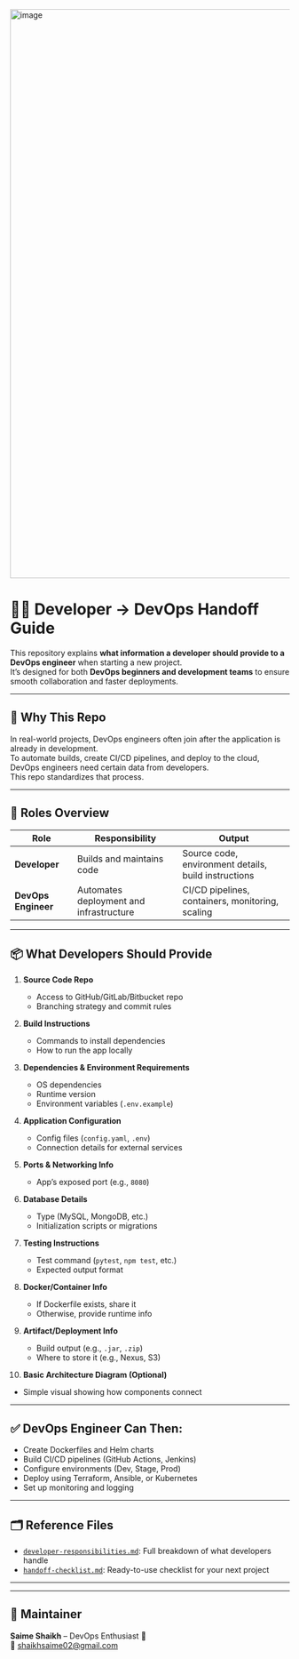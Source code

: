 <img width="1536" height="1024" alt="image" src="https://github.com/user-attachments/assets/ebc4d125-4025-41ce-8254-735b54801c45" />

# 🧑‍💻 Developer → DevOps Handoff Guide

This repository explains **what information a developer should provide to a DevOps engineer** when starting a new project.  
It’s designed for both **DevOps beginners and development teams** to ensure smooth collaboration and faster deployments.

---

## 🚀 Why This Repo
In real-world projects, DevOps engineers often join after the application is already in development.  
To automate builds, create CI/CD pipelines, and deploy to the cloud, DevOps engineers need certain data from developers.  
This repo standardizes that process.

---

## 🧩 Roles Overview

| Role | Responsibility | Output |
|------|----------------|--------|
| **Developer** | Builds and maintains code | Source code, environment details, build instructions |
| **DevOps Engineer** | Automates deployment and infrastructure | CI/CD pipelines, containers, monitoring, scaling |

---

## 📦 What Developers Should Provide

1. **Source Code Repo**  
   - Access to GitHub/GitLab/Bitbucket repo  
   - Branching strategy and commit rules  

2. **Build Instructions**  
   - Commands to install dependencies  
   - How to run the app locally  

3. **Dependencies & Environment Requirements**  
   - OS dependencies  
   - Runtime version  
   - Environment variables (`.env.example`)  

4. **Application Configuration**  
   - Config files (`config.yaml`, `.env`)  
   - Connection details for external services  

5. **Ports & Networking Info**  
   - App’s exposed port (e.g., `8080`)  

6. **Database Details**  
   - Type (MySQL, MongoDB, etc.)  
   - Initialization scripts or migrations  

7. **Testing Instructions**  
   - Test command (`pytest`, `npm test`, etc.)  
   - Expected output format  

8. **Docker/Container Info**  
   - If Dockerfile exists, share it  
   - Otherwise, provide runtime info  

9. **Artifact/Deployment Info**  
   - Build output (e.g., `.jar`, `.zip`)  
   - Where to store it (e.g., Nexus, S3)  

10. **Basic Architecture Diagram (Optional)**  
   - Simple visual showing how components connect  

---

## ✅ DevOps Engineer Can Then:
- Create Dockerfiles and Helm charts  
- Build CI/CD pipelines (GitHub Actions, Jenkins)  
- Configure environments (Dev, Stage, Prod)  
- Deploy using Terraform, Ansible, or Kubernetes  
- Set up monitoring and logging  

---

## 🗂️ Reference Files
- [`developer-responsibilities.md`](./developer-responsibilities.md): Full breakdown of what developers handle  
- [`handoff-checklist.md`](./handoff-checklist.md): Ready-to-use checklist for your next project  

---


---

## 🧠 Maintainer
**Saime Shaikh** – DevOps Enthusiast 💙  
📧 shaikhsaime02@gmail.com  

